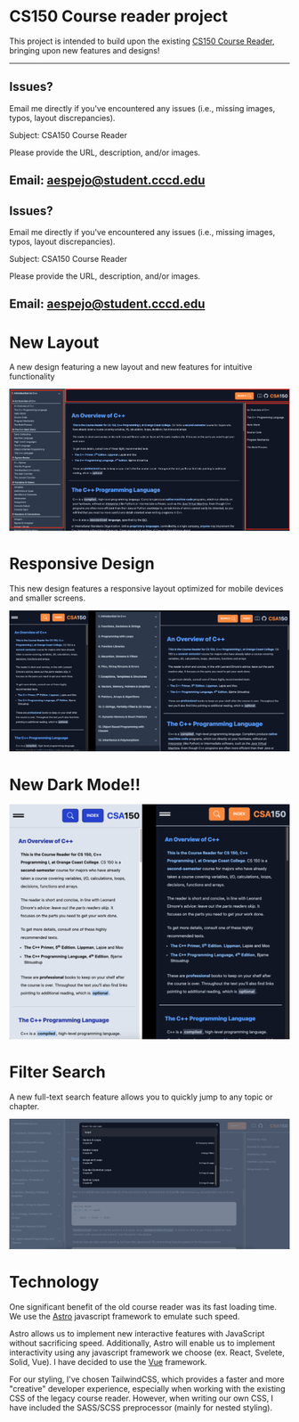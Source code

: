 # CS150 Course reader project

This project is intended to build upon the existing [CS150 Course Reader](https://www.occ-cs.com/book-23/), bringing upon new features and designs!

---
## Issues?

Email me directly if you've encountered any issues (i.e., missing images, typos, layout discrepancies).

Subject: CSA150 Course Reader 

Please provide the URL, description, and/or images.

Email: aespejo@student.cccd.edu
---

## Issues?

Email me directly if you've encountered any issues (i.e., missing images, typos, layout discrepancies).

Subject: CSA150 Course Reader

Please provide the URL, description, and/or images.

## Email: aespejo@student.cccd.edu

# New Layout

A new design featuring a new layout and new features for intuitive functionality

![New Layout](./public/images/NewLayout.png)

# Responsive Design

This new design features a responsive layout optimized for mobile devices and smaller screens.

![Responsive Layout sm-md](./public/images/ResponsiveLayout.png)

# New Dark Mode!!

![Dark Mode](./public/images/lightvsdark.png)

# Filter Search

A new full-text search feature allows you to quickly jump to any topic or chapter.

![Full Text Search](./public/images/FullTextSearch.png)

# Technology

One significant benefit of the old course reader was its fast loading time. We use the [Astro](https://astro.build/) javascript framework to emulate such speed.

Astro allows us to implement new interactive features with JavaScript without sacrificing speed. Additionally, Astro will enable us to implement interactivity using any javascript framework we choose (ex. React, Svelete, Solid, Vue). I have decided to use the [Vue](https://vuejs.org/) framework.

For our styling, I've chosen TailwindCSS, which provides a faster and more "creative" developer experience, especially when working with the existing CSS of the legacy course reader. However, when writing our own CSS, I have included the SASS/SCSS preprocessor (mainly for nested styling).
